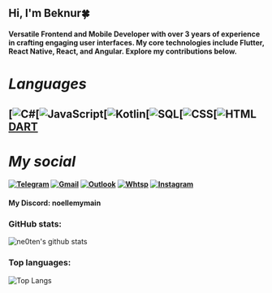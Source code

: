 ## Hi, I'm Beknur🍀
#### Versatile Frontend and Mobile Developer with over 3 years of experience in crafting engaging user interfaces. My core technologies include Flutter, React Native, React, and Angular. Explore my contributions below.

# *Languages*
## [![C#](https://img.shields.io/badge/C%23-239120?style=for-the-badge&logo=c-sharp&logoColor=white)[![JavaScript](https://img.shields.io/badge/JavaScript-323330?style=for-the-badge&logo=javascript&logoColor=F7DF1E)[![Kotlin](https://img.shields.io/badge/Kotlin-0095D5?&style=for-the-badge&logo=kotlin&logoColor=white)[![SQL](https://img.shields.io/badge/PLSQL-F80000?style=for-the-badge&logo=oracle&logoColor=black)[![CSS](https://img.shields.io/badge/CSS3-1572B6?style=for-the-badge&logo=css3&logoColor=white)[![HTML](https://img.shields.io/badge/HTML5-E34F26?style=for-the-badge&logo=html5&logoColor=white)[DART](https://img.shields.io/badge/Dart-0175C2?style=for-the-badge&logo=dart&logoColor=white)

# *My social*
#### [![Telegram](https://img.shields.io/badge/Telegram-2CA5E0?style=for-the-badge&logo=telegram&logoColor=white)](https://t.me/idhoroso)  [![Gmail](https://img.shields.io/badge/Gmail-D14836?style=for-the-badge&logo=gmail&logoColor=white)](mailto:sailaukhanbeknur@gmail.com) [![Outlook](https://img.shields.io/badge/Microsoft_Outlook-0078D4?style=for-the-badge&logo=microsoft-outlook&logoColor=white)](mailto:bekasail@outlook.com) [![Whtsp](https://img.shields.io/badge/WhatsApp-25D366?style=for-the-badge&logo=whatsapp&logoColor=white)](https://wa.me/77765311600) [![Instagram](https://img.shields.io/badge/Instagram-E4405F?style=for-the-badge&logo=instagram&logoColor=white)](https://www.instagram.com/noellemymain/) 

#### My Discord: noellemymain

### GitHub stats:
![ne0ten's github stats](https://github-readme-stats.vercel.app/api?username=ne0teny&count_private=true&show_icons=true&hide_title=true&hide_border=true)

### Top languages:
![Top Langs](https://github-readme-stats.vercel.app/api/top-langs/?username=ne0teny&layout=compact&hide_title=true&hide_border=true&exclude_repo=Ecoqozgalys/data,Ecoqozgalys/main_backend,legal_organization_chat_bot,stop_bullying_kz,site-for-kanat,marsacalipsis,geometry_falls_unity2019.3)


<!--
**ne0teny/ne0teny** is a ✨ _special_ ✨ repository because its `README.md` (this file) appears on your GitHub profile.

Here are some ideas to get you started:

- 🔭 I’m currently working on ...
- 🌱 I’m currently learning ...
- 👯 I’m looking to collaborate on ...
- 🤔 I’m looking for help with ...
- 💬 Ask me about ...
- 📫 How to reach me: ...
- 😄 Pronouns: ...
- ⚡ Fun fact: ...
-->

